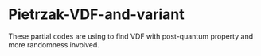# Pietrzak-VDF-and-variant


These partial codes are using to find VDF with post-quantum property and more randomness involved.
